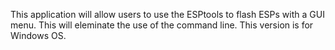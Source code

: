 This application will allow users to use the ESPtools to flash ESPs with a GUI menu. This will eleminate the use of the command line. This version is for Windows OS.
